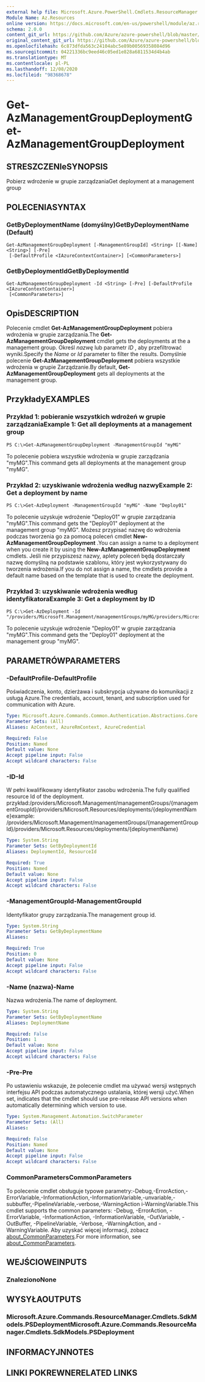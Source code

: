 ```yaml
---
external help file: Microsoft.Azure.PowerShell.Cmdlets.ResourceManager.dll-Help.xml
Module Name: Az.Resources
online version: https://docs.microsoft.com/en-us/powershell/module/az.resources/get-azmanagementgroupdeployment
schema: 2.0.0
content_git_url: https://github.com/Azure/azure-powershell/blob/master/src/Resources/Resources/help/Get-AzManagementGroupDeployment.md
original_content_git_url: https://github.com/Azure/azure-powershell/blob/master/src/Resources/Resources/help/Get-AzManagementGroupDeployment.md
ms.openlocfilehash: 6c873dfda563c24104abc5e89b00569358084d96
ms.sourcegitcommit: 04221336bc9eed46c05ed1e828a6811534d4b4ab
ms.translationtype: MT
ms.contentlocale: pl-PL
ms.lasthandoff: 12/08/2020
ms.locfileid: "98368678"
---
```

# <span data-ttu-id="87e9e-101">Get-AzManagementGroupDeployment</span><span class="sxs-lookup"><span data-stu-id="87e9e-101">Get-AzManagementGroupDeployment</span></span>

## <span data-ttu-id="87e9e-102">STRESZCZENIe</span><span class="sxs-lookup"><span data-stu-id="87e9e-102">SYNOPSIS</span></span>
<span data-ttu-id="87e9e-103">Pobierz wdrożenie w grupie zarządzania</span><span class="sxs-lookup"><span data-stu-id="87e9e-103">Get deployment at a management group</span></span>

## <span data-ttu-id="87e9e-104">POLECENIA</span><span class="sxs-lookup"><span data-stu-id="87e9e-104">SYNTAX</span></span>

### <span data-ttu-id="87e9e-105">GetByDeploymentName (domyślny)</span><span class="sxs-lookup"><span data-stu-id="87e9e-105">GetByDeploymentName (Default)</span></span>
```
Get-AzManagementGroupDeployment [-ManagementGroupId] <String> [[-Name] <String>] [-Pre]
 [-DefaultProfile <IAzureContextContainer>] [<CommonParameters>]
```

### <span data-ttu-id="87e9e-106">GetByDeploymentId</span><span class="sxs-lookup"><span data-stu-id="87e9e-106">GetByDeploymentId</span></span>
```
Get-AzManagementGroupDeployment -Id <String> [-Pre] [-DefaultProfile <IAzureContextContainer>]
 [<CommonParameters>]
```

## <span data-ttu-id="87e9e-107">Opis</span><span class="sxs-lookup"><span data-stu-id="87e9e-107">DESCRIPTION</span></span>
<span data-ttu-id="87e9e-108">Polecenie cmdlet **Get-AzManagementGroupDeployment** pobiera wdrożenia w grupie zarządzania.</span><span class="sxs-lookup"><span data-stu-id="87e9e-108">The **Get-AzManagementGroupDeployment** cmdlet gets the deployments at the a management group.</span></span>
<span data-ttu-id="87e9e-109">Określ *nazwę* lub parametr *ID* , aby przefiltrować wyniki.</span><span class="sxs-lookup"><span data-stu-id="87e9e-109">Specify the *Name* or *Id* parameter to filter the results.</span></span>
<span data-ttu-id="87e9e-110">Domyślnie polecenie **Get-AzManagementGroupDeployment** pobiera wszystkie wdrożenia w grupie Zarządzanie.</span><span class="sxs-lookup"><span data-stu-id="87e9e-110">By default, **Get-AzManagementGroupDeployment** gets all deployments at the management group.</span></span>

## <span data-ttu-id="87e9e-111">Przykłady</span><span class="sxs-lookup"><span data-stu-id="87e9e-111">EXAMPLES</span></span>

### <span data-ttu-id="87e9e-112">Przykład 1: pobieranie wszystkich wdrożeń w grupie zarządzania</span><span class="sxs-lookup"><span data-stu-id="87e9e-112">Example 1: Get all deployments at a management group</span></span>
```
PS C:\>Get-AzManagementGroupDeployment -ManagementGroupId "myMG"
```

<span data-ttu-id="87e9e-113">To polecenie pobiera wszystkie wdrożenia w grupie zarządzania "myMG".</span><span class="sxs-lookup"><span data-stu-id="87e9e-113">This command gets all deployments at the management group "myMG".</span></span>

### <span data-ttu-id="87e9e-114">Przykład 2: uzyskiwanie wdrożenia według nazwy</span><span class="sxs-lookup"><span data-stu-id="87e9e-114">Example 2: Get a deployment by name</span></span>
```
PS C:\>Get-AzDeployment -ManagementGroupId "myMG" -Name "Deploy01"
```

<span data-ttu-id="87e9e-115">To polecenie uzyskuje wdrożenie "Deploy01" w grupie zarządzania "myMG".</span><span class="sxs-lookup"><span data-stu-id="87e9e-115">This command gets the "Deploy01" deployment at the management group "myMG".</span></span>
<span data-ttu-id="87e9e-116">Możesz przypisać nazwę do wdrożenia podczas tworzenia go za pomocą poleceń cmdlet **New-AzManagementGroupDeployment** .</span><span class="sxs-lookup"><span data-stu-id="87e9e-116">You can assign a name to a deployment when you create it by using the **New-AzManagementGroupDeployment** cmdlets.</span></span>
<span data-ttu-id="87e9e-117">Jeśli nie przypiszesz nazwy, aplety poleceń będą dostarczały nazwę domyślną na podstawie szablonu, który jest wykorzystywany do tworzenia wdrożenia.</span><span class="sxs-lookup"><span data-stu-id="87e9e-117">If you do not assign a name, the cmdlets provide a default name based on the template that is used to create the deployment.</span></span>

### <span data-ttu-id="87e9e-118">Przykład 3: uzyskiwanie wdrożenia według identyfikatora</span><span class="sxs-lookup"><span data-stu-id="87e9e-118">Example 3: Get a deployment by ID</span></span>
```
PS C:\>Get-AzDeployment -Id "/providers/Microsoft.Management/managementGroups/myMG/providers/Microsoft.Resources/deployments/Deploy01"
```

<span data-ttu-id="87e9e-119">To polecenie uzyskuje wdrożenie "Deploy01" w grupie zarządzania "myMG".</span><span class="sxs-lookup"><span data-stu-id="87e9e-119">This command gets the "Deploy01" deployment at the management group "myMG".</span></span>

## <span data-ttu-id="87e9e-120">PARAMETRÓW</span><span class="sxs-lookup"><span data-stu-id="87e9e-120">PARAMETERS</span></span>

### <span data-ttu-id="87e9e-121">-DefaultProfile</span><span class="sxs-lookup"><span data-stu-id="87e9e-121">-DefaultProfile</span></span>
<span data-ttu-id="87e9e-122">Poświadczenia, konto, dzierżawa i subskrypcja używane do komunikacji z usługą Azure.</span><span class="sxs-lookup"><span data-stu-id="87e9e-122">The credentials, account, tenant, and subscription used for communication with Azure.</span></span>

```yaml
Type: Microsoft.Azure.Commands.Common.Authentication.Abstractions.Core.IAzureContextContainer
Parameter Sets: (All)
Aliases: AzContext, AzureRmContext, AzureCredential

Required: False
Position: Named
Default value: None
Accept pipeline input: False
Accept wildcard characters: False
```

### <span data-ttu-id="87e9e-123">-ID</span><span class="sxs-lookup"><span data-stu-id="87e9e-123">-Id</span></span>
<span data-ttu-id="87e9e-124">W pełni kwalifikowany identyfikator zasobu wdrożenia.</span><span class="sxs-lookup"><span data-stu-id="87e9e-124">The fully qualified resource Id of the deployment.</span></span>
<span data-ttu-id="87e9e-125">przykład:/providers/Microsoft.Management/managementGroups/{managementGroupId}/providers/Microsoft.Resources/deployments/{deploymentName}</span><span class="sxs-lookup"><span data-stu-id="87e9e-125">example: /providers/Microsoft.Management/managementGroups/{managementGroupId}/providers/Microsoft.Resources/deployments/{deploymentName}</span></span>

```yaml
Type: System.String
Parameter Sets: GetByDeploymentId
Aliases: DeploymentId, ResourceId

Required: True
Position: Named
Default value: None
Accept pipeline input: False
Accept wildcard characters: False
```

### <span data-ttu-id="87e9e-126">-ManagementGroupId</span><span class="sxs-lookup"><span data-stu-id="87e9e-126">-ManagementGroupId</span></span>
<span data-ttu-id="87e9e-127">Identyfikator grupy zarządzania.</span><span class="sxs-lookup"><span data-stu-id="87e9e-127">The management group id.</span></span>

```yaml
Type: System.String
Parameter Sets: GetByDeploymentName
Aliases:

Required: True
Position: 0
Default value: None
Accept pipeline input: False
Accept wildcard characters: False
```

### <span data-ttu-id="87e9e-128">-Name (nazwa)</span><span class="sxs-lookup"><span data-stu-id="87e9e-128">-Name</span></span>
<span data-ttu-id="87e9e-129">Nazwa wdrożenia.</span><span class="sxs-lookup"><span data-stu-id="87e9e-129">The name of deployment.</span></span>

```yaml
Type: System.String
Parameter Sets: GetByDeploymentName
Aliases: DeploymentName

Required: False
Position: 1
Default value: None
Accept pipeline input: False
Accept wildcard characters: False
```

### <span data-ttu-id="87e9e-130">-Pre</span><span class="sxs-lookup"><span data-stu-id="87e9e-130">-Pre</span></span>
<span data-ttu-id="87e9e-131">Po ustawieniu wskazuje, że polecenie cmdlet ma używać wersji wstępnych interfejsu API podczas automatycznego ustalania, której wersji użyć.</span><span class="sxs-lookup"><span data-stu-id="87e9e-131">When set, indicates that the cmdlet should use pre-release API versions when automatically determining which version to use.</span></span>

```yaml
Type: System.Management.Automation.SwitchParameter
Parameter Sets: (All)
Aliases:

Required: False
Position: Named
Default value: None
Accept pipeline input: False
Accept wildcard characters: False
```

### <span data-ttu-id="87e9e-132">CommonParameters</span><span class="sxs-lookup"><span data-stu-id="87e9e-132">CommonParameters</span></span>
<span data-ttu-id="87e9e-133">To polecenie cmdlet obsługuje typowe parametry:-Debug,-ErrorAction,-ErrorVariable,-InformationAction,-InformationVariable,-unvariable,-subbuffer,-PipelineVariable,-verbose,-WarningAction i-WarningVariable.</span><span class="sxs-lookup"><span data-stu-id="87e9e-133">This cmdlet supports the common parameters: -Debug, -ErrorAction, -ErrorVariable, -InformationAction, -InformationVariable, -OutVariable, -OutBuffer, -PipelineVariable, -Verbose, -WarningAction, and -WarningVariable.</span></span> <span data-ttu-id="87e9e-134">Aby uzyskać więcej informacji, zobacz [about_CommonParameters](http://go.microsoft.com/fwlink/?LinkID=113216).</span><span class="sxs-lookup"><span data-stu-id="87e9e-134">For more information, see [about_CommonParameters](http://go.microsoft.com/fwlink/?LinkID=113216).</span></span>

## <span data-ttu-id="87e9e-135">WEJŚCIOWE</span><span class="sxs-lookup"><span data-stu-id="87e9e-135">INPUTS</span></span>

### <span data-ttu-id="87e9e-136">Znaleziono</span><span class="sxs-lookup"><span data-stu-id="87e9e-136">None</span></span>

## <span data-ttu-id="87e9e-137">WYSYŁA</span><span class="sxs-lookup"><span data-stu-id="87e9e-137">OUTPUTS</span></span>

### <span data-ttu-id="87e9e-138">Microsoft.Azure.Commands.ResourceManager.Cmdlets.SdkModels.PSDeployment</span><span class="sxs-lookup"><span data-stu-id="87e9e-138">Microsoft.Azure.Commands.ResourceManager.Cmdlets.SdkModels.PSDeployment</span></span>

## <span data-ttu-id="87e9e-139">INFORMACYJN</span><span class="sxs-lookup"><span data-stu-id="87e9e-139">NOTES</span></span>

## <span data-ttu-id="87e9e-140">LINKI POKREWNE</span><span class="sxs-lookup"><span data-stu-id="87e9e-140">RELATED LINKS</span></span>
